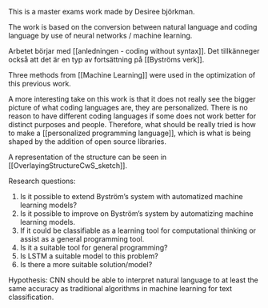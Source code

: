 This is a master exams work made by Desiree björkman.

The work is based on the conversion between natural language and coding language by use of neural networks / machine learning.


Arbetet börjar med [[anledningen - coding without syntax]]. Det tillkänneger också att det är en typ av fortsättning på [[Byströms verk]].

Three methods from [[Machine Learning]] were used in the optimization of this previous work.

A more interesting take on this work is that it does not really see the bigger picture of what coding languages are, they are personalized. There is no reason to have different coding languages if some does not work better for distinct purposes and people. Therefore, what should be really tried is how to make a [[personalized programming language]], which is what is being shaped by the addition of open source libraries.

A representation of the structure can be seen in [[OverlayingStructureCwS_sketch]].


Research questions:

1. Is it possible to extend Byström’s system with automatized machine learning models? 
2. Is it possible to improve on Byström’s system by automatizing machine learning models.
3. If it could be classifiable as a learning tool for computational thinking or assist as a general programming tool.  
4. Is it a suitable tool for general programming?
5. Is LSTM a suitable model to this problem?  
6. Is there a more suitable solution/model?


Hypothesis: CNN should be able to interpret natural language to at least the same accuracy as traditional algorithms in machine learning for text classification.





